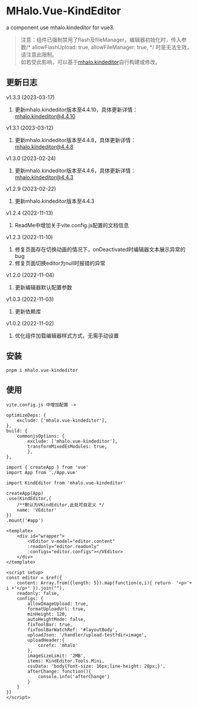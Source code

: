 # MHalo.Vue-KindEditor

a component use mhalo.kindeditor for vue3.

> 注意：组件已强制禁用了flash及fileManager，编辑器初始化时，传入参数/* allowFlashUpload: true, allowFileManager: true, */ 时是无法生效，请注意此限制。  
如若受此影响，可以基于[mhalo.kindeditor](https://www.npmjs.com/package/mhalo.kindeditor)自行构建或修改。


## 更新日志
v1.3.3 (2023-03-17)  
1. 更新mhalo.kindeditor版本至4.4.10，具体更新详情： [mhalo.kindeditor@4.4.10](https://github.com/mHalo/mhalo.kindeditor/blob/main/UPDATE.md#v449-2023-03-17)

v1.3.1 (2023-03-12)  
1. 更新mhalo.kindeditor版本至4.4.8，具体更新详情： [mhalo.kindeditor@4.4.8](https://github.com/mHalo/mhalo.kindeditor/blob/main/UPDATE.md#v448-2023-03-09)

v1.3.0 (2023-02-24)  
1. 更新mhalo.kindeditor版本至4.4.6，具体更新详情： [mhalo.kindeditor@4.4.3](https://github.com/mHalo/mhalo.kindeditor)

v1.2.9 (2023-02-22)  
1. 更新mhalo.kindeditor版本至4.4.3

v1.2.4 (2022-11-13)  
1. ReadMe中增加关于vite.config.js配置的文档信息

v1.2.3 (2022-11-10)  
1. 修复页面存在切换动画的情况下，onDeactivated时编辑器文本展示异常的bug
2. 修复页面切换editor为null时报错的异常

v1.2.0 (2022-11-04)  
1. 更新编辑器默认配置参数

v1.0.3 (2022-11-03)  
1. 更新依赖库

v1.0.2 (2022-11-02)  
1. 优化组件加载编辑器样式方式，无需手动设置

## 安装
```
pnpm i mhalo.vue-kindeditor
```

## 使用
```
vite.config.js 中增加配置 ->

optimizeDeps: {
    exclude: ['mhalo.vue-kindeditor'], 
},
build: {
    commonjsOptions: { 
        exclude: ['mhalo.vue-kindeditor'], 
        transformMixedEsModules: true,
        },
},

```

```
import { createApp } from 'vue'
import App from './App.vue'

import KindEditor from 'mhalo.vue-kindeditor'

createApp(App)
.use(KindEditor,{ 
    /**默认为VKindEditor,此处可自定义 */ 
    name: 'VEditor' 
})
.mount('#app')

```

```
<template>
    <div id="wrapper">
        <VEditor v-model="editor.content" 
        :readonly="editor.readonly"
        :configs="editor.configs"></VEditor>
    </div>
</template>

<script setup>
const editor = $ref({
    content: Array.from({length: 5}).map(function(o,i){ return  '<p>'+ i +'</p>' }).join(""),
    readonly: false,
    configs: {
        allowImageUpload: true,
        formatUploadUrl: true,
        minHeight: 120,
        autoHeightMode: false,
        fixToolBar: true, 
        fixToolBarWatchRef: '#layoutBody',
        uploadJson: '/handler/upload-test?dir=image',
        uploadHeader:{
            corefx: 'mhalo'
        },
        imageSizeLimit: '2MB',
        items: KindEditor.Tools.Mini,
        cssData: 'body{font-size: 16px;line-height: 28px;}',
        afterChange: function(){
            console.info('afterChange')
        }
    }
})
</script>

```

